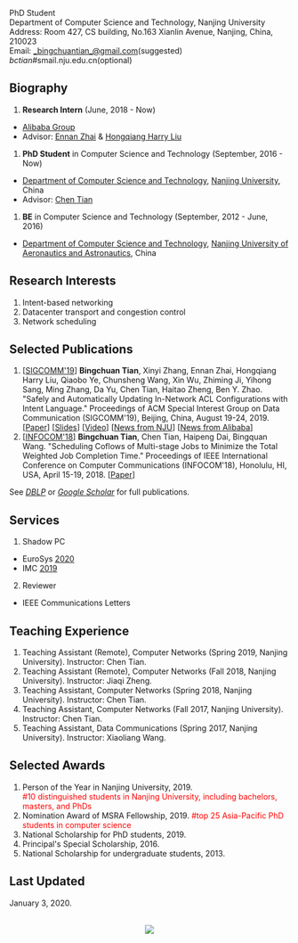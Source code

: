 PhD Student  
Department of Computer Science and Technology, Nanjing University  
Address: Room 427, CS building, No.163 Xianlin Avenue, Nanjing, China, 210023  
Email: _bingchuantian_@gmail.com(suggested)  _bctian_#smail.nju.edu.cn(optional)  


## Biography
1. **Research Intern** (June, 2018 - Now)  
  * [Alibaba Group](https://www.alibabagroup.com/en/global/home)  
  * Advisor: [Ennan Zhai](https://ennanzhai.github.io/) & [Hongqiang Harry Liu](http://www.hongqiangliu.com/)
1. **PhD Student** in Computer Science and Technology (September, 2016 - Now)  
  * [Department of Computer Science and Technology](http://cs.nju.edu.cn/), [Nanjing University](https://www.nju.edu.cn/), China  
  * Advisor: [Chen Tian](https://cs.nju.edu.cn/tianchen/)
1. **BE** in Computer Science and Technology (September, 2012 - June, 2016)  
  * [Department of Computer Science and Technology](http://cs.nuaa.edu.cn/), [Nanjing University of Aeronautics and Astronautics](http://www.nuaa.edu.cn/), China

## Research Interests
1. Intent-based networking
1. Datacenter transport and congestion control 
1. Network scheduling

## Selected Publications
1. \[[SIGCOMM'19](http://conferences.sigcomm.org/sigcomm/2019/)\] 
  **Bingchuan Tian**, Xinyi Zhang, Ennan Zhai, Hongqiang Harry Liu, Qiaobo Ye, Chunsheng Wang, Xin Wu, Zhiming Ji, Yihong Sang, Ming Zhang, Da Yu, Chen Tian, Haitao Zheng, Ben Y. Zhao. 
  "Safely and Automatically Updating In-Network ACL Configurations with Intent Language." 
  Proceedings of ACM Special Interest Group on Data Communication (SIGCOMM'19), Beijing, China, August 19-24, 2019. 
  \[[Paper](https://doi.org/10.1145/3341302.3342088)\] 
  \[[Slides](http://conferences.sigcomm.org/sigcomm/2019/files/slides/paper_5_2.pdf)\] 
  \[[Video](https://dl.acm.org/ft_gateway.cfm?id=3342088&ftid=2080733&dwn=1&CFID=153853516)\] 
  \[[News from NJU](http://news.nju.edu.cn/show_article_12_53506)\] 
  \[[News from Alibaba](https://mp.weixin.qq.com/s/31ERUKkLigExNVLdPZhEeg)\] 
1. \[[INFOCOM'18](http://infocom2018.ieee-infocom.org/)\] 
  **Bingchuan Tian**, Chen Tian, Haipeng Dai, Bingquan Wang. 
  "Scheduling Coflows of Multi-stage Jobs to Minimize the Total Weighted Job Completion Time." 
  Proceedings of IEEE International Conference on Computer Communications (INFOCOM'18), Honolulu, HI, USA, April 15-19, 2018. 
  \[[Paper](https://www.doi.org/10.1109/INFOCOM.2018.8486340)\]

See [_DBLP_](https://dblp.uni-trier.de/pers/hd/t/Tian:Bingchuan) or [_Google Scholar_](https://scholar.google.com/citations?user=yAaafq4AAAAJ&hl=en) for full publications.

## Services
1. Shadow PC
  * EuroSys [2020](https://eurosys20spc.hotcrp.com/users?t=pc)
  * IMC [2019](https://conferences.sigcomm.org/imc/2019/shadow/)
2. Reviewer
  * IEEE Communications Letters

## Teaching Experience
1. Teaching Assistant (Remote), Computer Networks (Spring 2019, Nanjing University). Instructor: Chen Tian.
1. Teaching Assistant (Remote), Computer Networks (Fall 2018, Nanjing University). Instructor: Jiaqi Zheng.
1. Teaching Assistant, Computer Networks (Spring 2018, Nanjing University). Instructor: Chen Tian.
1. Teaching Assistant, Computer Networks (Fall 2017, Nanjing University). Instructor: Chen Tian.
1. Teaching Assistant, Data Communications (Spring 2017, Nanjing University). Instructor: Xiaoliang Wang.

## Selected Awards
1. Person of the Year in Nanjing University, 2019. <br> <font color="red"> #10 distinguished students in Nanjing University, including bachelors, masters, and PhDs </font>
1. Nomination Award of MSRA Fellowship, 2019. <font color="red"> #top 25 Asia-Pacific PhD students in computer science </font>
1. National Scholarship for PhD students, 2019.
1. Principal's Special Scholarship, 2016.
1. National Scholarship for undergraduate students, 2013.

## Last Updated
January 3, 2020.

<br/>
<center>
  <!-- a href='https://clustrmaps.com/site/1aq0p'  title='Visit tracker' -->
    <img src='//clustrmaps.com/map_v2.png?cl=ffffff&w=500&t=tt&d=yHdqTPUuXOXJBrPTAVGiXTn3sj_4xXZwrMzOh8TFYe4'/>
  <!-- /a -->
</center>
